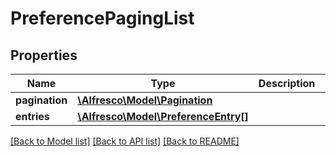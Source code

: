 # PreferencePagingList

## Properties
Name | Type | Description | Notes
------------ | ------------- | ------------- | -------------
**pagination** | [**\Alfresco\Model\Pagination**](Pagination.md) |  | 
**entries** | [**\Alfresco\Model\PreferenceEntry[]**](PreferenceEntry.md) |  | 

[[Back to Model list]](../README.md#documentation-for-models) [[Back to API list]](../README.md#documentation-for-api-endpoints) [[Back to README]](../README.md)


